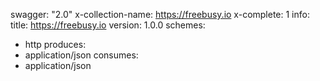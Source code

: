 swagger: "2.0"
x-collection-name: https://freebusy.io
x-complete: 1
info:
  title: https://freebusy.io
  version: 1.0.0
schemes:
- http
produces:
- application/json
consumes:
- application/json